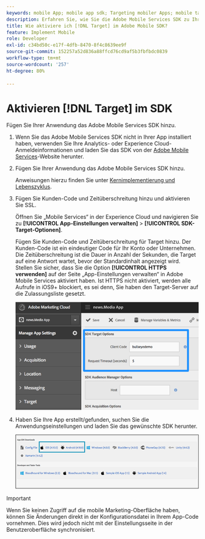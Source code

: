 ```yaml
---
keywords: mobile App; mobile app sdk; Targeting mobiler Apps; mobile target sdk; mobile app sdk; target in sdk aktivieren
description: Erfahren Sie, wie Sie die Adobe Mobile Services SDK zu Ihrer App hinzufügen.
title: Wie aktiviere ich [!DNL Target] im Adobe Mobile SDK?
feature: Implement Mobile
role: Developer
exl-id: c34bd50c-e17f-4dfb-8470-8f4c8639ee9f
source-git-commit: 152257a52d836a88ffcd76cd9af5b3fbfbdc0839
workflow-type: tm+mt
source-wordcount: '257'
ht-degree: 80%

---
```


# Aktivieren [!DNL Target] im SDK

Fügen Sie Ihrer Anwendung das Adobe Mobile Services SDK hinzu.

1. Wenn Sie das Adobe Mobile Services SDK nicht in Ihrer App installiert haben, verwenden Sie Ihre Analytics- oder Experience Cloud-Anmeldeinformationen und laden Sie das SDK von der [Adobe Mobile Services](https://mobilemarketing.adobe.com/)-Website herunter.

1. Fügen Sie Ihrer Anwendung das Adobe Mobile Services SDK hinzu.

   Anweisungen hierzu finden Sie unter [Kernimplementierung und Lebenszyklus](https://experienceleague.adobe.com/docs/mobile-services/ios/getting-started-ios/dev-qs.html).

1. Fügen Sie Kunden-Code und Zeitüberschreitung hinzu und aktivieren Sie SSL.

   Öffnen Sie „Mobile Services“ in der Experience Cloud und navigieren Sie zu **[!UICONTROL App-Einstellungen verwalten]** > **[!UICONTROL SDK-Target-Optionen]**.

   Fügen Sie Kunden-Code und Zeitüberschreitung für Target hinzu. Der Kunden-Code ist ein eindeutiger Code für Ihr Konto oder Unternehmen. Die Zeitüberschreitung ist die Dauer in Anzahl der Sekunden, die Target auf eine Antwort wartet, bevor der Standardinhalt angezeigt wird. Stellen Sie sicher, dass Sie die Option **[!UICONTROL HTTPS verwenden]** auf der Seite „App-Einstellungen verwalten“ in Adobe Mobile Services aktiviert haben. Ist HTTPS nicht aktiviert, werden alle Aufrufe in iOS9+ blockiert, es sei denn, Sie haben den Target-Server auf die Zulassungsliste gesetzt.

   ![](assets/mobile-clientcode.png)

1. Haben Sie Ihre App erstellt/gefunden, suchen Sie die Anwendungseinstellungen und laden Sie das gewünschte SDK herunter.

   ![](assets/download-sdk.png)

>[!IMPORTANT]
>
> Wenn Sie keinen Zugriff auf die mobile Marketing-Oberfläche haben, können Sie Änderungen direkt in der Konfigurationsdatei in Ihrem App-Code vornehmen. Dies wird jedoch nicht mit der Einstellungsseite in der Benutzeroberfläche synchronisiert.
